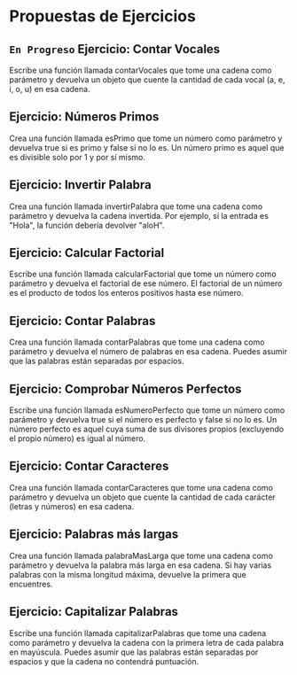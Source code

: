 # Propuestas de Ejercicios

## `En Progreso` Ejercicio: Contar Vocales
Escribe una función llamada contarVocales que tome una cadena como parámetro y devuelva un objeto que cuente la cantidad de cada vocal (a, e, i, o, u) en esa cadena.

## Ejercicio: Números Primos
Crea una función llamada esPrimo que tome un número como parámetro y devuelva true si es primo y false si no lo es. Un número primo es aquel que es divisible solo por 1 y por sí mismo.

## Ejercicio: Invertir Palabra
Crea una función llamada invertirPalabra que tome una cadena como parámetro y devuelva la cadena invertida. Por ejemplo, si la entrada es "Hola", la función debería devolver "aloH".

## Ejercicio: Calcular Factorial
Escribe una función llamada calcularFactorial que tome un número como parámetro y devuelva el factorial de ese número. El factorial de un número es el producto de todos los enteros positivos hasta ese número.

## Ejercicio: Contar Palabras
Crea una función llamada contarPalabras que tome una cadena como parámetro y devuelva el número de palabras en esa cadena. Puedes asumir que las palabras están separadas por espacios.

## Ejercicio: Comprobar Números Perfectos
Escribe una función llamada esNumeroPerfecto que tome un número como parámetro y devuelva true si el número es perfecto y false si no lo es. Un número perfecto es aquel cuya suma de sus divisores propios (excluyendo el propio número) es igual al número.

## Ejercicio: Contar Caracteres
Crea una función llamada contarCaracteres que tome una cadena como parámetro y devuelva un objeto que cuente la cantidad de cada carácter (letras y números) en esa cadena.

## Ejercicio: Palabras más largas
Crea una función llamada palabraMasLarga que tome una cadena como parámetro y devuelva la palabra más larga en esa cadena. Si hay varias palabras con la misma longitud máxima, devuelve la primera que encuentres.

## Ejercicio: Capitalizar Palabras
Escribe una función llamada capitalizarPalabras que tome una cadena como parámetro y devuelva la cadena con la primera letra de cada palabra en mayúscula. Puedes asumir que las palabras están separadas por espacios y que la cadena no contendrá puntuación.
